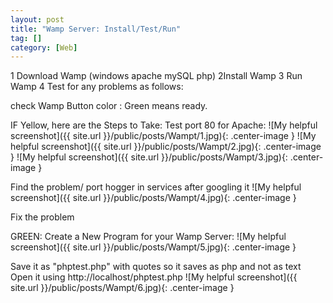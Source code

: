 ```yaml
---
layout: post
title: "Wamp Server: Install/Test/Run"
tag: []
category: [Web]
---
```



1 Download Wamp (windows apache mySQL php)
2Install Wamp
3 Run Wamp
4 Test for any problems as follows:

check Wamp Button color : Green means ready.

IF Yellow, here are the Steps to Take:
Test port 80 for Apache:
![My helpful screenshot]({{ site.url }}/public/posts/Wampt/1.jpg){: .center-image }
![My helpful screenshot]({{ site.url }}/public/posts/Wampt/2.jpg){: .center-image }
![My helpful screenshot]({{ site.url }}/public/posts/Wampt/3.jpg){: .center-image }







Find the problem/ port hogger in services after googling it
![My helpful screenshot]({{ site.url }}/public/posts/Wampt/4.jpg){: .center-image }


Fix the problem

GREEN:
Create a New Program for your Wamp Server:
![My helpful screenshot]({{ site.url }}/public/posts/Wampt/5.jpg){: .center-image }


Save it as "phptest.php" with quotes so it saves as php and not as text
Open it using http://localhost/phptest.php
![My helpful screenshot]({{ site.url }}/public/posts/Wampt/6.jpg){: .center-image }